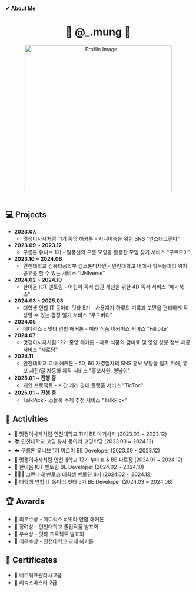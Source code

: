 #### ✔ About Me
<div align="center">

  # 🐶 @_.mung 🐶  
  <img src="https://github.com/M-ung/M-ung/assets/126846468/a7c0a6e5-5864-4525-9fb2-b844b100389d" alt="Profile Image" width="400">

</div>
  <br>
  
  ## 💻 Projects
  - **2023.07.**
    - 멋쟁이사자처럼 11기 중앙 해커톤 - 시니어층을 위한 SNS "인스타그랜마"
  - **2023.09 ~ 2023.12**
    - 구름톤 유니브 1기 - 말풍선의 구름 모양을 활용한 모임 찾기 서비스 "구르모아"
  - **2023.10 ~ 2024.06**
    - 인천대학교 컴퓨터공학부 캡스톤디자인 - 인천대학교 내에서 학우들끼리 위치 공유를 할 수 있는 서비스 "UNIverse"
  - **2024.02 ~ 2024.10**
    - 한이음 ICT 멘토링 - 어린이 독서 습관 개선을 위한 4D 독서 서비스 "메가북스"
  - **2024.03 ~ 2025.03**
    - 대학생 연합 IT 동아리 잇타 5기 - 사용자가 하루의 기록과 고민을 편리하게 작성할 수 있는 감정 일기 서비스 "무드버디"
  - **2024.05**
    - 메디럭스 x 잇타 연합 해커톤 - 미래 식품 이커머스 서비스 "Fillibite"
  - **2024.07**
    - 멋쟁이사자처럼 12기 중앙 해커톤 - 제로 식품의 감미료 및 영양 성분 정보 제공 서비스 "제로당"
  - **2024.11**
    - 인천대학교 교내 해커톤 - 50, 60 자영업자의 SNS 홍보 부담을 덜기 위해, 홍보 사진/글 자동화 제작 서비스 "홍보사원, 영남이"
  - **2025.01 ~ 진행 중**
    - 개인 프로젝트 - 시간 거래 경매 플랫폼 서비스 "TicToc"
  - **2025.01 ~ 진행 중**
    - TalkPick - 스몰톡 주제 추천 서비스 "TalkPick"

  ## 🌈 Activities
  - 🦁 멋쟁이사자처럼 인천대학교 11기 BE 아기사자 (2023.03 ~ 2023.12)
  - 📚 인천대학교 코딩 봉사 동아리 코딩학당 (2023.03 ~ 2024.12)
  - ☁️ 구름톤 유니브 1기 미르미 BE Developer (2023.09 ~ 2023.12)
  - 🦁 멋쟁이사자처럼 인천대학교 12기 부대표 & BE 파트장 (2024.01 ~ 2024.12)
  - 🎥 한이음 ICT 멘토링 BE Developer (2024.02 ~ 2024.10)
  - 🧑🏻‍🏫 그린나래 멘토스 대학생 멘토단 8기 (2024.02 ~ 2024.12)
  - 📔 대학생 연합 IT 동아리 잇타 5기 BE Developer (2024.03 ~ 2024.08) 

  ## 🏆 Awards
  - 🥇 최우수상 - 메디럭스 x 잇타 연합 해커톤
  - 🥉 장려상 - 인천대학교 졸업작품 발표회
  - 🥈 우수상 - 잇타 프로젝트 발표회
  - 🥇 최우수상 - 인천대학교 교내 해커톤

  ## 📃 Certificates
  - 🪪 네트워크관리사 2급
  - 🪪 리눅스마스터 2급
